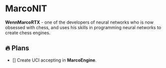 # MarcoNIT

**WennMarcoRTX** - one of the developers of neural networks who is now obsessed with chess, and uses his skills in programming neural networks to create chess engines.


## 🔥 Plans
- [] Create UCI accepting in __MarcoEngine__.

